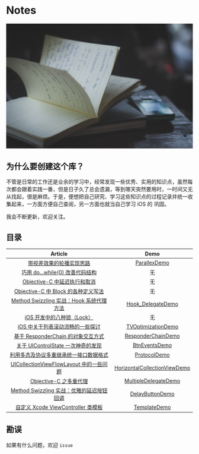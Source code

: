 # Notes

![](contents/images/bg.jpg)

## 为什么要创建这个库？

不管是日常的工作还是业余的学习中，经常发现一些优秀、实用的知识点，虽然每次都会跟着实践一番，但是日子久了总会遗漏，等到哪天突然要用时，一时间又无从找起，很是麻烦。于是，便想把自己研究、学习这些知识点的过程记录并统一收集起来，一方面方便自己查阅，另一方面也就当自己学习 iOS 的 巩固。

我会不断更新，欢迎关注。

## 目录


|                 Article                  |                   Demo                   |
| :--------------------------------------: | :--------------------------------------: |
| [带视差效果的轮播实现思路](https://github.com/ifelseboyxx/xx_Notes/blob/master/contents/Parallex/parallex.md)  | [ParallexDemo](https://github.com/ifelseboyxx/xx_Notes/tree/master/contents/Parallex/ParallexDemo)  |
|[巧用 do...while(0) 改善代码结构](https://github.com/ifelseboyxx/xx_Notes/blob/master/contents/code_tips_01/code_tip_01.md)| 无 |
| [Objective-C 中延迟执行和取消](https://github.com/ifelseboyxx/xx_Notes/blob/master/contents/DelayWay/objc_delay.md)| 无 |
|[Objective-C 中 Block 的各种定义写法](https://github.com/ifelseboyxx/xx_Notes/blob/master/contents/Block_Writing/block_writing.md)|  无 |
| [Method Swizzling 实战：Hook 系统代理方法](https://github.com/ifelseboyxx/xx_Notes/blob/master/contents/HookSystemDelegate/hook_system_delegate.md) | [Hook_DelegateDemo](https://github.com/ifelseboyxx/xx_Notes/tree/master/contents/HookSystemDelegate/Hook_Delegate)  |
| [iOS 开发中的八种锁（Lock）](https://github.com/ifelseboyxx/xx_Notes/blob/master/contents/Lock/lock.md) | 无 |
| [iOS 中关于列表滚动流畅的一些探讨](https://github.com/ifelseboyxx/xx_Notes/blob/master/contents/TVOptimizationDemo/TVOptimizationDemo.md) | [TVOptimizationDemo](https://github.com/ifelseboyxx/xx_Notes/tree/master/contents/TVOptimizationDemo/TVOptimizationDemo) |
| [基于 ResponderChain 的对象交互方式](https://github.com/ifelseboyxx/xx_Notes/blob/master/contents/ResponderChain/ResponderChain.md) | [ResponderChainDemo](https://github.com/ifelseboyxx/xx_Notes/tree/master/contents/ResponderChain/ResponderChainDemo) |
| [关于 UIControlState 一次神奇的发现](https://github.com/ifelseboyxx/xx_Notes/blob/master/contents/BtnEvents/UIControlState.md) | [BtnEventsDemo](https://github.com/ifelseboyxx/xx_Notes/tree/master/contents/BtnEvents/BtnEventsDemo) |
| [利用多态及协议多重继承统一接口数据格式](https://github.com/ifelseboyxx/xx_Notes/blob/master/contents/Protocol/Protocol.md) | [ProtocolDemo](https://github.com/ifelseboyxx/xx_Notes/tree/master/contents/Protocol/ProtocolDemo) |
| [UICollectionViewFlowLayout 中的一些问题](https://github.com/ifelseboyxx/xx_Notes/blob/master/contents/FlowLayoutQuestion/UICollectionViewFlowLayout_questions.md) | [HorizontalCollectionViewDemo](https://github.com/ifelseboyxx/xx_Notes/tree/master/contents/FlowLayoutQuestion/HorizontalCollectionView) |
| [Objective-C 之多重代理](https://github.com/ifelseboyxx/xx_Notes/blob/master/contents/MultipleDelegate/MultipleDelegate.md) | [MultipleDelegateDemo](https://github.com/ifelseboyxx/xx_Notes/tree/master/contents/MultipleDelegate/MultipleDelegateDemo) |
| [Method Swizzling 实战：优雅的延迟按钮回调](https://github.com/ifelseboyxx/xx_Notes/blob/master/contents/DelayButton/MethodSwizzlingDemo.md) | [DelayButtonDemo](https://github.com/ifelseboyxx/xx_Notes/tree/master/contents/DelayButton/DelayButtonDemo) |
| [自定义 Xcode ViewController 类模板](https://github.com/ifelseboyxx/xx_Notes/blob/master/contents/XcodeTemplate/Xcode-VC-Template.md) | [TemplateDemo](https://github.com/ifelseboyxx/xx_Notes/tree/master/contents/XcodeTemplate/Template/CustomVC.xctemplate) |



## 勘误

如果有什么问题，欢迎 `issue`


